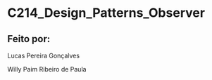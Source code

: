 # C214_Design_Patterns_Observer

## Feito por:
Lucas Pereira Gonçalves

Willy Paim Ribeiro de Paula
